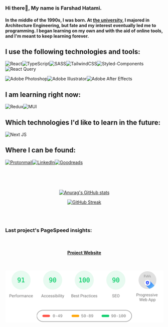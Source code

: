 ### Hi there👋, My name is Farshad Hatami.
#### In the middle of the 1990s, I was born. At [the university](https://en.wikipedia.org/wiki/Babol_Noshirvani_University_of_Technology), I majored in Architecture Engineering, but fate and my interest eventually led me to programming. I began learning on my own and with the aid of online tools, and I'm meant to keep learning forever.

## I use the following technologies and tools:
![React](https://img.shields.io/badge/react-%2320232a.svg?style=for-the-badge&logo=react&logoColor=%2361DAFB)![TypeScript](https://img.shields.io/badge/typescript-%23007ACC.svg?style=for-the-badge&logo=typescript&logoColor=white)![SASS](https://img.shields.io/badge/SASS-hotpink.svg?style=for-the-badge&logo=SASS&logoColor=white)![TailwindCSS](https://img.shields.io/badge/tailwindcss-%2338B2AC.svg?style=for-the-badge&logo=tailwind-css&logoColor=white)![Styled-Components](https://img.shields.io/badge/styled--components-DB7093?style=for-the-badge&logo=styled-components&logoColor=white)![React Query](https://img.shields.io/badge/-React%20Query-FF4154?style=for-the-badge&logo=react%20query&logoColor=white)

![Adobe Photoshop](https://img.shields.io/badge/adobe%20photoshop-%2331A8FF.svg?style=for-the-badge&logo=adobe%20photoshop&logoColor=white)![Adobe Illustrator](https://img.shields.io/badge/adobe%20illustrator-%23FF9A00.svg?style=for-the-badge&logo=adobe%20illustrator&logoColor=white)![Adobe After Effects](https://img.shields.io/badge/Adobe%20After%20Effects-9999FF.svg?style=for-the-badge&logo=Adobe%20After%20Effects&logoColor=white)

## I am learning right now:
![Redux](https://img.shields.io/badge/redux-%23593d88.svg?style=for-the-badge&logo=redux&logoColor=white)![MUI](https://img.shields.io/badge/MUI-%230081CB.svg?style=for-the-badge&logo=mui&logoColor=white)

## Which technologies I'd like to learn in the future:
![Next JS](https://img.shields.io/badge/Next-black?style=for-the-badge&logo=next.js&logoColor=white)
<br/>

## Where I can be found:
[![Protonmail](https://img.shields.io/badge/ProtonMail-8B89CC?style=for-the-badge&logo=protonmail&logoColor=white)](mailto:frshaad@pm.me)[![LinkedIn](https://img.shields.io/badge/linkedin-%230077B5.svg?style=for-the-badge&logo=linkedin&logoColor=white)](https://www.linkedin.com/in/frshaad)[![Goodreads](https://img.shields.io/badge/Goodreads-F3F1EA?style=for-the-badge&logo=goodreads&logoColor=372213)](https://www.goodreads.com/frshaad)

<br/>
<br/>
<br/>

<div align="center">

[![Anurag's GitHub stats](https://github-readme-stats.vercel.app/api?username=frshaad&show_icons=true&theme=react&hide_border=true&border_radius=12.5)](https://github.com/anuraghazra/github-readme-stats)

[![GitHub Streak](https://streak-stats.demolab.com?user=frshaad&theme=react&hide_border=true&border_radius=12.5)](https://git.io/streak-stats)


</div>


<br/>
<br/>

### Last project's PageSpeed insights:

<br/>

<h4 align="center"><a href="https://mahdibahmani.com">Project Website</a></h4>

<br/>

<p align="center">
    <img src="./pagespeed-insights.herokuapp.svg" width="600px">
</p>
